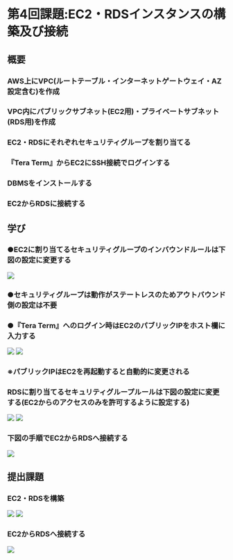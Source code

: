 # 第4回課題:EC2・RDSインスタンスの構築及び接続
## 概要
### AWS上にVPC(ルートテーブル・インターネットゲートウェイ・AZ設定含む)を作成
### VPC内にパブリックサブネット(EC2用)・プライベートサブネット(RDS用)を作成
### EC2・RDSにそれぞれセキュリティグループを割り当てる

### 『Tera Term』からEC2にSSH接続でログインする
### DBMSをインストールする
### EC2からRDSに接続する

## 学び
### ●EC2に割り当てるセキュリティグループのインバウンドルールは下図の設定に変更する
![](2023-09-21-18-49-30.png)
### ●セキュリティグループは動作がステートレスのためアウトバウンド側の設定は不要
### ●『Tera Term』へのログイン時はEC2のパブリックIPをホスト欄に入力する
![](2023-09-21-18-31-59.png)
![](2023-09-21-18-32-23.png)
### ※パブリックIPはEC2を再起動すると自動的に変更される
### RDSに割り当てるセキュリティグループルールは下図の設定に変更する(EC2からのアクセスのみを許可するように設定する)
![](2023-09-21-18-51-33.png)
![](2023-09-21-18-52-04.png)
### 下図の手順でEC2からRDSへ接続する
![](2023-09-21-18-52-39.png)
## 提出課題
### EC2・RDSを構築
![](2023-09-21-18-27-14.png)
![](2023-09-21-18-24-52.png)
### EC2からRDSへ接続する
![](2023-09-21-18-18-09.png)
